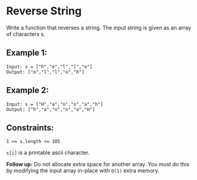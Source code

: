 # Reverse String
Write a function that reverses a string. The input string is given as an array of characters s.

## Example 1:
```
Input: s = ["h","e","l","l","o"]
Output: ["o","l","l","e","h"]
```
## Example 2:
```
Input: s = ["H","a","n","n","a","h"]
Output: ["h","a","n","n","a","H"]
```

## Constraints:

```1 <= s.length <= 105```

```s[i]```  is a printable ascii character.

**Follow up:** Do not allocate extra space for another array. You must do this by modifying the input array in-place with ```O(1)``` extra memory.